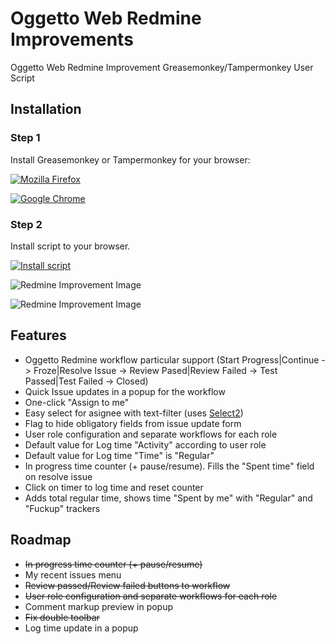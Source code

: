 Oggetto Web Redmine Improvements
================================

Oggetto Web Redmine Improvement Greasemonkey/Tampermonkey User Script

## Installation

### Step 1
Install Greasemonkey or Tampermonkey for your browser:

<a href="https://addons.mozilla.org/ru/firefox/addon/greasemonkey/" title="Install plugin for Mozilla Firefox"><img src="http://i.imgur.com/PoSmLTT.png" alt="Mozilla Firefox"/></a>

<a href="https://chrome.google.com/webstore/detail/tampermonkey/dhdgffkkebhmkfjojejmpbldmpobfkfo" title="Install plugin for Google Chrome"><img src="http://i.imgur.com/XUrqY24.png" alt="Google Chrome"/></a>

### Step 2

Install script to your browser.

<a href="https://github.com/obukhow/oggetto_redmine_improvements/raw/master/ori.user.js"><img src="http://i.imgur.com/56SP4Ff.png" alt="Install script"/></a>


![Redmine Improvement Image](http://i.imgur.com/IYRWTC7.jpg)

![Redmine Improvement Image](http://i.imgur.com/6g2dQ74.jpg)

Features
--------

* Oggetto Redmine workflow particular support (Start Progress|Continue -> Froze|Resolve Issue -> Review Pased|Review Failed -> Test Passed|Test Failed -> Closed)
* Quick Issue updates in a popup for the workflow
* One-click "Assign to me"
* Easy select for asignee with text-filter (uses [Select2](http://ivaynberg.github.io/select2/))
* Flag to hide obligatory fields from issue update form
* User role configuration and separate workflows for each role
* Default value for Log time "Activity" according to user role
* Default value for Log time "Time" is "Regular"
* In progress time counter (+ pause/resume). Fills the "Spent time" field on resolve issue
* Click on timer to log time and reset counter
* Adds total regular time, shows time "Spent by me" with "Regular" and "Fuckup" trackers

Roadmap
-------

* ~~In progress time counter (+ pause/resume)~~
* My recent issues menu
* ~~Review passed/Review failed buttons to workflow~~
* ~~User role configuration and separate workflows for each role~~
* Comment markup preview in popup
* ~~Fix double toolbar~~
* Log time update in a popup
